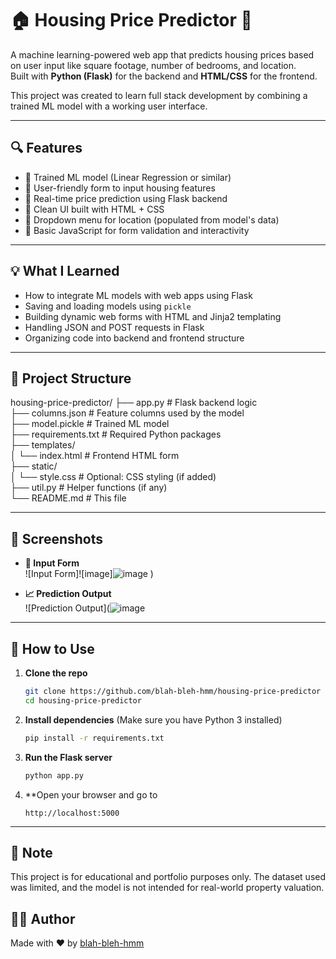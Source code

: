 # 🏠 Housing Price Predictor 🔢

A machine learning-powered web app that predicts housing prices based on user input like square footage, number of bedrooms, and location.  
Built with **Python (Flask)** for the backend and **HTML/CSS** for the frontend.

This project was created to learn full stack development by combining a trained ML model with a working user interface.

---

## 🔍 Features

- 🔸 Trained ML model (Linear Regression or similar)
- 🔸 User-friendly form to input housing features
- 🔸 Real-time price prediction using Flask backend
- 🔸 Clean UI built with HTML + CSS
- 🔸 Dropdown menu for location (populated from model's data)
- 🔸 Basic JavaScript for form validation and interactivity

---

## 💡 What I Learned

- How to integrate ML models with web apps using Flask
- Saving and loading models using `pickle`
- Building dynamic web forms with HTML and Jinja2 templating
- Handling JSON and POST requests in Flask
- Organizing code into backend and frontend structure

---

## 📁 Project Structure

housing-price-predictor/
├── app.py # Flask backend logic <br>
├── columns.json # Feature columns used by the model <br>
├── model.pickle # Trained ML model <br>
├── requirements.txt # Required Python packages <br>
├── templates/ <br>
│ └── index.html # Frontend HTML form <br>
├── static/ <br>
│ └── style.css # Optional: CSS styling (if added) <br>
├── util.py # Helper functions (if any) <br>
└── README.md # This file <br>

---

## 📸 Screenshots


- **🏡 Input Form**  
  ![Input Form]![image]![image](https://github.com/user-attachments/assets/1a8c9e49-7a6e-4e25-9d51-0b7828201d6f)
)


- **📈 Prediction Output**  
  ![Prediction Output](![image](https://github.com/user-attachments/assets/5137cd10-f834-4c15-8734-7a2364fceab5)


---

## 🚀 How to Use

1. **Clone the repo**  
   ```bash
   git clone https://github.com/blah-bleh-hmm/housing-price-predictor
   cd housing-price-predictor
   ```
   
2. **Install dependencies**
   (Make sure you have Python 3 installed)
   ```bash
   pip install -r requirements.txt
   ```
3. **Run the Flask server**
   ```bash
   python app.py
   ```
4. **Open your browser and go to
   ```
   http://localhost:5000
   ```

---

## 📌 Note
This project is for educational and portfolio purposes only.
The dataset used was limited, and the model is not intended for real-world property valuation.

## 👩‍💻 Author

Made with ❤️ by [blah-bleh-hmm](https://github.com/blah-bleh-hmm)






